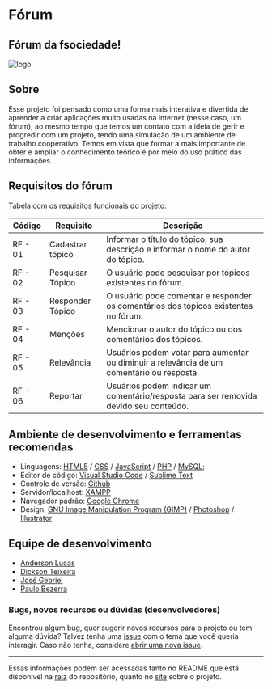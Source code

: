 # Fórum
## Fórum da fsociedade!

![logo](https://i.pinimg.com/originals/9f/5d/d7/9f5dd7e228ea02801d82a65c729454a2.png)

## Sobre 

Esse projeto foi pensado como uma forma mais interativa e divertida de aprender a criar aplicações muito usadas na internet (nesse caso, um fórum), ao mesmo tempo que temos um contato com a ideia de gerir e progredir com um projeto, tendo uma simulação de um ambiente de trabalho cooperativo. Temos em vista que formar a mais importante de obter e ampliar o conhecimento teórico é por meio do uso prático das informações.

## Requisitos do fórum

Tabela com os requisitos funcionais do projeto:

Código | Requisito | Descrição
-------- | -----------|-----------
RF - 01 | Cadastrar tópico | Informar o título do tópico, sua descrição e informar o nome do autor do tópico.
RF - 02 | Pesquisar Tópico | O usuário pode pesquisar por tópicos existentes no fórum.
RF - 03 | Responder Tópico| O usuário pode comentar e responder os comentários dos tópicos existentes no fórum.
RF - 04 | Menções | Mencionar o autor do tópico ou dos comentários dos tópicos.
RF - 05 | Relevância | Usuários podem votar para aumentar ou diminuir a relevância de um comentário ou resposta.
RF - 06 | Reportar | Usuários podem indicar um comentário/resposta para ser removida devido seu conteúdo.

## Ambiente de desenvolvimento e ferramentas recomendas
- Linguagens: [HTML5](https://developer.mozilla.org/pt-BR/docs/Web/HTML/HTML5) / [~~CSS~~](https://developer.mozilla.org/pt-BR/docs/Web/CSS) / [JavaScript](https://developer.mozilla.org/pt-BR/docs/Aprender/JavaScript) / [PHP](https://www.php.net/manual/pt_BR) / [MySQL](https://dev.mysql.com/doc);
- Editor de código: [Visual Studio Code](https://code.visualstudio.com/Download) / [Sublime Text](https://www.sublimetext.com/3)
- Controle de versão: [Github](https://github.com)
- Servidor/localhost: [XAMPP](https://www.apachefriends.org/download.html)
- Navegador padrão: [Google Chrome](https://www.google.com/intl/pt-BR/chrome)
- Design: [GNU Image Manipulation Program (GIMP)](https://www.gimp.org/downloads) / [Photoshop](https://www.adobe.com/br/products/photoshop.html) / [Illustrator](https://www.adobe.com/br/products/illustrator.html)

## Equipe de desenvolvimento
* [Anderson Lucas](https://github.com/b-andersonlucas)
* [Dickson Teixeira](https://github.com/DicksonSilva)
* [José Gebriel](https://github.com/KingBrel)
* [Paulo Bezerra](https://github.com/Paulo-Bezerra)

### Bugs, novos recursos ou dúvidas (desenvolvedores)
Encontrou algum bug, quer sugerir novos recursos para o projeto ou tem alguma dúvida? Talvez tenha uma [issue](https://github.com/Paulo-Bezerra/forum/issues) com o tema que você queria interagir. Caso não tenha, considere [abrir uma nova issue](https://github.com/Paulo-Bezerra/forum/issues/new).

***

Essas informações podem ser acessadas tanto no README que está disponível na [raiz](https://github.com/Paulo-Bezerra/forum) do repositório, quanto no [site](https://paulo-bezerra.github.io/forum) sobre o projeto.

